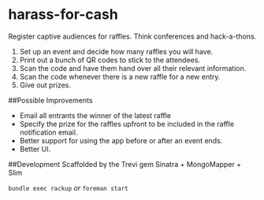 harass-for-cash
===============

Register captive audiences for raffles. Think conferences and hack-a-thons.

1. Set up an event and decide how many raffles you will have.
2. Print out a bunch of QR codes to stick to the attendees.
3. Scan the code and have them hand over all their relevant information.
4. Scan the code whenever there is a new raffle for a new entry.
5. Give out prizes.


##Possible Improvements
* Email all entrants the winner of the latest raffle
* Specify the prize for the raffles upfront to be included in the raffle notification email.
* Better support for using the app before or after an event ends.
* Better UI.


##Development
Scaffolded by the Trevi gem
Sinatra + MongoMapper + Slim

```bundle exec rackup``` _or_ ```foreman start```
